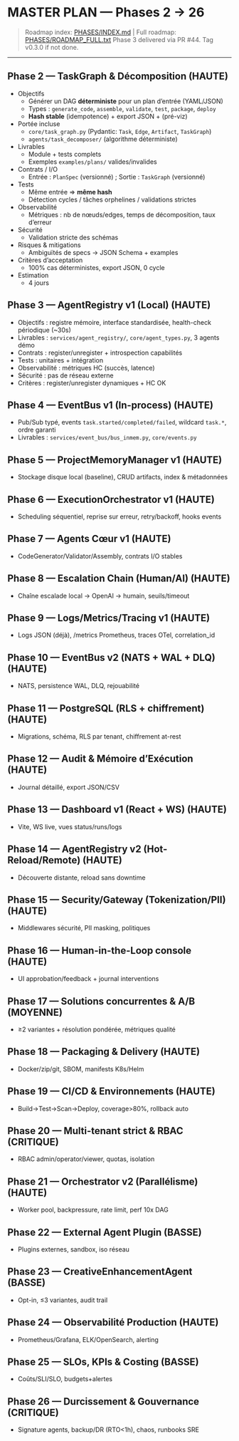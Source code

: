 # MASTER PLAN — Phases 2 → 26

> Roadmap index: [PHASES/INDEX.md](./INDEX.md) | Full roadmap: [PHASES/ROADMAP_FULL.txt](./ROADMAP_FULL.txt)
> Phase 3 delivered via PR #44. Tag v0.3.0 if not done.

---

## Phase 2 — TaskGraph & Décomposition (HAUTE)
- Objectifs
  - Générer un DAG **déterministe** pour un plan d’entrée (YAML/JSON)
  - Types : `generate_code`, `assemble`, `validate`, `test`, `package`, `deploy`
  - **Hash stable** (idempotence) + export JSON + (pré-viz)
- Portée incluse
  - `core/task_graph.py` (Pydantic: `Task`, `Edge`, `Artifact`, `TaskGraph`)
  - `agents/task_decomposer/` (algorithme déterministe)
- Livrables
  - Module + tests complets
  - Exemples `examples/plans/` valides/invalides
- Contrats / I/O
  - Entrée : `PlanSpec` (versionné) ; Sortie : `TaskGraph` (versionné)
- Tests
  - Même entrée ⇒ **même hash**
  - Détection cycles / tâches orphelines / validations strictes
- Observabilité
  - Métriques : nb de nœuds/edges, temps de décomposition, taux d’erreur
- Sécurité
  - Validation stricte des schémas
- Risques & mitigations
  - Ambiguïtés de specs → JSON Schema + examples
- Critères d’acceptation
  - 100% cas déterministes, export JSON, 0 cycle
- Estimation
  - 4 jours

## Phase 3 — AgentRegistry v1 (Local) (HAUTE)
- Objectifs : registre mémoire, interface standardisée, health-check périodique (~30s)
- Livrables : `services/agent_registry/`, `core/agent_types.py`, 3 agents démo
- Contrats : register/unregister + introspection capabilités
- Tests : unitaires + intégration
- Observabilité : métriques HC (succès, latence)
- Sécurité : pas de réseau externe
- Critères : register/unregister dynamiques + HC OK

## Phase 4 — EventBus v1 (In-process) (HAUTE)
- Pub/Sub typé, events `task.started/completed/failed`, wildcard `task.*`, ordre garanti
- Livrables : `services/event_bus/bus_inmem.py`, `core/events.py`

## Phase 5 — ProjectMemoryManager v1 (HAUTE)
- Stockage disque local (baseline), CRUD artifacts, index & métadonnées

## Phase 6 — ExecutionOrchestrator v1 (HAUTE)
- Scheduling séquentiel, reprise sur erreur, retry/backoff, hooks events

## Phase 7 — Agents Cœur v1 (HAUTE)
- CodeGenerator/Validator/Assembly, contrats I/O stables

## Phase 8 — Escalation Chain (Human/AI) (HAUTE)
- Chaîne escalade local → OpenAI → humain, seuils/timeout

## Phase 9 — Logs/Metrics/Tracing v1 (HAUTE)
- Logs JSON (déjà), /metrics Prometheus, traces OTel, correlation_id

## Phase 10 — EventBus v2 (NATS + WAL + DLQ) (HAUTE)
- NATS, persistence WAL, DLQ, rejouabilité

## Phase 11 — PostgreSQL (RLS + chiffrement) (HAUTE)
- Migrations, schéma, RLS par tenant, chiffrement at-rest

## Phase 12 — Audit & Mémoire d’Exécution (HAUTE)
- Journal détaillé, export JSON/CSV

## Phase 13 — Dashboard v1 (React + WS) (HAUTE)
- Vite, WS live, vues status/runs/logs

## Phase 14 — AgentRegistry v2 (Hot-Reload/Remote) (HAUTE)
- Découverte distante, reload sans downtime

## Phase 15 — Security/Gateway (Tokenization/PII) (HAUTE)
- Middlewares sécurité, PII masking, politiques

## Phase 16 — Human-in-the-Loop console (HAUTE)
- UI approbation/feedback + journal interventions

## Phase 17 — Solutions concurrentes & A/B (MOYENNE)
- ≥2 variantes + résolution pondérée, métriques qualité

## Phase 18 — Packaging & Delivery (HAUTE)
- Docker/zip/git, SBOM, manifests K8s/Helm

## Phase 19 — CI/CD & Environnements (HAUTE)
- Build→Test→Scan→Deploy, coverage>80%, rollback auto

## Phase 20 — Multi-tenant strict & RBAC (CRITIQUE)
- RBAC admin/operator/viewer, quotas, isolation

## Phase 21 — Orchestrator v2 (Parallélisme) (HAUTE)
- Worker pool, backpressure, rate limit, perf 10x DAG

## Phase 22 — External Agent Plugin (BASSE)
- Plugins externes, sandbox, iso réseau

## Phase 23 — CreativeEnhancementAgent (BASSE)
- Opt-in, ≤3 variantes, audit trail

## Phase 24 — Observabilité Production (HAUTE)
- Prometheus/Grafana, ELK/OpenSearch, alerting

## Phase 25 — SLOs, KPIs & Costing (BASSE)
- Coûts/SLI/SLO, budgets+alertes

## Phase 26 — Durcissement & Gouvernance (CRITIQUE)
- Signature agents, backup/DR (RTO<1h), chaos, runbooks SRE
